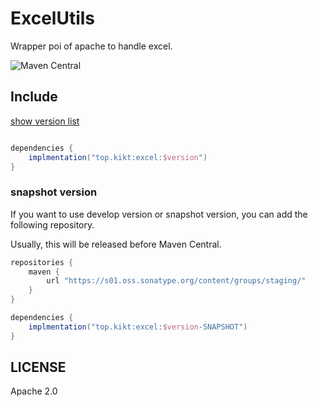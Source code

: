 # ExcelUtils

Wrapper poi of apache to handle excel.

![Maven Central](https://img.shields.io/maven-central/v/top.kikt/excel)

## Include

[show version list](https://search.maven.org/artifact/top.kikt/excel)

```groovy

dependencies {
    implmentation("top.kikt:excel:$version")
}

```

### snapshot version

If you want to use develop version or snapshot version, you can add the following repository.

Usually, this will be released before Maven Central.

```groovy
repositories {
    maven {
        url "https://s01.oss.sonatype.org/content/groups/staging/"
    }
}

dependencies {
    implmentation("top.kikt:excel:$version-SNAPSHOT")
}

```

## LICENSE

Apache 2.0